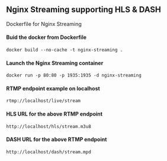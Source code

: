 ## Nginx Streaming supporting HLS & DASH
Dockerfile for Nginx Streaming

#### Buid the docker from Dockerfile
```
docker build --no-cache -t nginx-streaming .
```
#### Launch the Nginx Streaming container
```
docker run -p 80:80 -p 1935:1935 -d nginx-streaming 
```
#### RTMP endpoint example on localhost
```
rtmp://localhost/live/stream
```
#### HLS URL for the above RTMP endpoint
```
http://localhost/hls/stream.m3u8
```
#### DASH URL for the above RTMP endpoint
```
http://localhost/dash/stream.mpd
```
